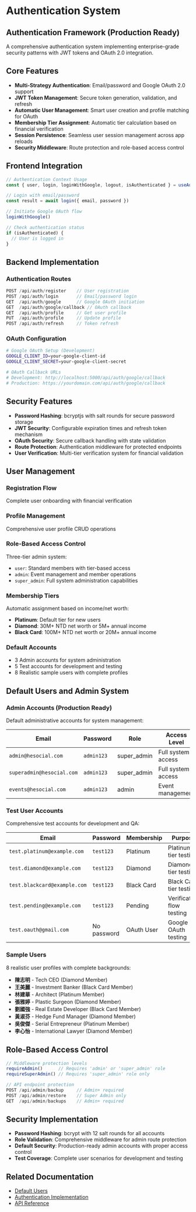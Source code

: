 # Authentication System

## Authentication Framework (Production Ready)

A comprehensive authentication system implementing enterprise-grade security patterns with JWT tokens and OAuth 2.0 integration.

## Core Features

- **Multi-Strategy Authentication**: Email/password and Google OAuth 2.0 support
- **JWT Token Management**: Secure token generation, validation, and refresh
- **Automatic User Management**: Smart user creation and profile matching for OAuth
- **Membership Tier Assignment**: Automatic tier calculation based on financial verification
- **Session Persistence**: Seamless user session management across app reloads
- **Security Middleware**: Route protection and role-based access control

## Frontend Integration

```typescript
// Authentication Context Usage
const { user, login, loginWithGoogle, logout, isAuthenticated } = useAuth()

// Login with email/password
const result = await login({ email, password })

// Initiate Google OAuth flow
loginWithGoogle()

// Check authentication status
if (isAuthenticated) {
  // User is logged in
}
```

## Backend Implementation

### Authentication Routes
```typescript
POST /api/auth/register    // User registration
POST /api/auth/login       // Email/password login
GET  /api/auth/google      // Google OAuth initiation
GET  /api/auth/google/callback // OAuth callback
GET  /api/auth/profile     // Get user profile
PUT  /api/auth/profile     // Update profile
POST /api/auth/refresh     // Token refresh
```

### OAuth Configuration
```bash
# Google OAuth Setup (Development)
GOOGLE_CLIENT_ID=your-google-client-id
GOOGLE_CLIENT_SECRET=your-google-client-secret

# OAuth Callback URLs
# Development: http://localhost:5000/api/auth/google/callback
# Production: https://yourdomain.com/api/auth/google/callback
```

## Security Features

- **Password Hashing**: bcryptjs with salt rounds for secure password storage
- **JWT Security**: Configurable expiration times and refresh token mechanism
- **OAuth Security**: Secure callback handling with state validation
- **Route Protection**: Authentication middleware for protected endpoints
- **User Verification**: Multi-tier verification system for financial validation

## User Management

### Registration Flow
Complete user onboarding with financial verification

### Profile Management
Comprehensive user profile CRUD operations

### Role-Based Access Control
Three-tier admin system:
- `user`: Standard members with tier-based access
- `admin`: Event management and member operations
- `super_admin`: Full system administration capabilities

### Membership Tiers
Automatic assignment based on income/net worth:
- **Platinum**: Default tier for new users
- **Diamond**: 30M+ NTD net worth or 5M+ annual income
- **Black Card**: 100M+ NTD net worth or 20M+ annual income

### Default Accounts
- 3 Admin accounts for system administration
- 5 Test accounts for development and testing
- 8 Realistic sample users with complete profiles

## Default Users and Admin System

### Admin Accounts (Production Ready)
Default administrative accounts for system management:

| Email | Password | Role | Access Level |
|-------|----------|------|--------------|
| `admin@hesocial.com` | `admin123` | super_admin | Full system access |
| `superadmin@hesocial.com` | `admin123` | super_admin | Full system access |
| `events@hesocial.com` | `admin123` | admin | Event management |

### Test User Accounts
Comprehensive test accounts for development and QA:

| Email | Password | Membership | Purpose |
|-------|----------|------------|---------|
| `test.platinum@example.com` | `test123` | Platinum | Platinum tier testing |
| `test.diamond@example.com` | `test123` | Diamond | Diamond tier testing |
| `test.blackcard@example.com` | `test123` | Black Card | Black Card tier testing |
| `test.pending@example.com` | `test123` | Pending | Verification flow testing |
| `test.oauth@gmail.com` | No password | OAuth User | Google OAuth testing |

### Sample Users
8 realistic user profiles with complete backgrounds:
- **陳志明** - Tech CEO (Diamond Member)
- **王美麗** - Investment Banker (Black Card Member)
- **林建華** - Architect (Platinum Member)
- **張雅婷** - Plastic Surgeon (Diamond Member)
- **劉國強** - Real Estate Developer (Black Card Member)
- **黃淑芬** - Hedge Fund Manager (Diamond Member)
- **吳俊傑** - Serial Entrepreneur (Platinum Member)
- **李心怡** - International Lawyer (Diamond Member)

## Role-Based Access Control

```typescript
// Middleware protection levels
requireAdmin()      // Requires 'admin' or 'super_admin' role
requireSuperAdmin() // Requires 'super_admin' role only

// API endpoint protection
POST /api/admin/backup     // Admin+ required
POST /api/admin/restore    // Super Admin only
GET  /api/admin/backups    // Admin+ required
```

## Security Implementation

- **Password Hashing**: bcrypt with 12 salt rounds for all accounts
- **Role Validation**: Comprehensive middleware for admin route protection
- **Default Security**: Production-ready admin accounts with proper access control
- **Test Coverage**: Complete user scenarios for development and testing

## Related Documentation
- [Default Users](../DEFAULT_USERS.md)
- [Authentication Implementation](../AUTHENTICATION_IMPLEMENTATION.md)
- [API Reference](../api/API_REFERENCE.md)